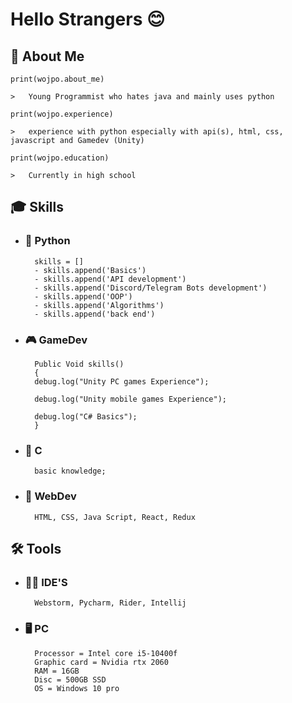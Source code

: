 
# Hello Strangers 😊
## 🚀 About Me
    print(wojpo.about_me)

    >   Young Programmist who hates java and mainly uses python

    print(wojpo.experience)
    
    >   experience with python especially with api(s), html, css, javascript and Gamedev (Unity)
    
    print(wojpo.education)

    >   Currently in high school 


## 🎓 Skills
- ### 🐍 Python 

        skills = []
        - skills.append('Basics')
        - skills.append('API development')
        - skills.append('Discord/Telegram Bots development')
        - skills.append('OOP')
        - skills.append('Algorithms')
        - skills.append('back end') 

- ### 🎮 GameDev

        Public Void skills()
        {
        debug.log("Unity PC games Experience");

        debug.log("Unity mobile games Experience");

        debug.log("C# Basics");
        }
- ###  🧱 C

        basic knowledge;

- ### 📃 WebDev

        HTML, CSS, Java Script, React, Redux
  
## 🛠 Tools
- ### 👨‍💻 IDE'S
        Webstorm, Pycharm, Rider, Intellij 
- ### 🖥 PC
        Processor = Intel core i5-10400f
        Graphic card = Nvidia rtx 2060
        RAM = 16GB
        Disc = 500GB SSD
        OS = Windows 10 pro
